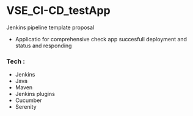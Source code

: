 # VSE_CI-CD_testApp

Jenkins pipeline template proposal 
 
- Applicatio for comprehensive check app succesfull deployment and status and responding

### Tech : 

  - Jenkins
  - Java
  - Maven
  - Jenkins plugins
  - Cucumber
  - Serenity


